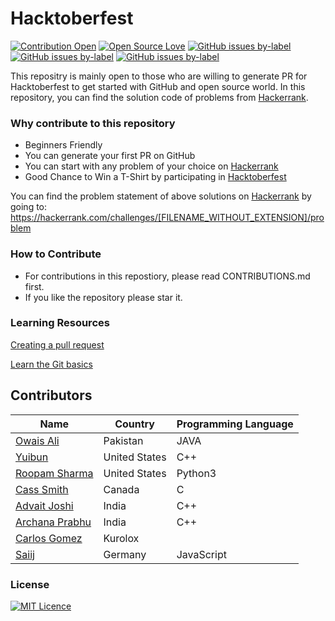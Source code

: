 # Hacktoberfest

[![Contribution Open](https://img.shields.io/badge/contributions-welcome-brightgreen.svg?style=flat)](https://github.com/ows-ali/Hacktoberfest/blob/master/CONTRIBUTING.md)
[![Open Source Love](https://badges.frapsoft.com/os/v1/open-source.svg?v=103)](https://github.com/ows-ali/Hacktoberfest/issues)
[![GitHub issues by-label](https://img.shields.io/github/issues/ows-ali/Hacktoberfest/help%20wanted.svg)](https://github.com/ows-ali/Hacktoberfest/issues?q=is%3Aissue+is%3Aopen+label%3A%22help+wanted%22)
[![GitHub issues by-label](https://img.shields.io/github/issues-pr-closed-raw/ows-ali/Hacktoberfest.svg)](https://github.com/ows-ali/Hacktoberfest/pulls?q=is%3Apr+is%3Aclosed)
[![GitHub issues by-label](https://img.shields.io/github/issues-pr/ows-ali/Hacktoberfest.svg)](https://github.com/ows-ali/Hacktoberfest/pulls?q=is%3Aopen+is%3Apr)

This repositry is mainly open to those who are willing to generate PR for Hacktoberfest to get started with GitHub and open source world.
In this repository, you can find the solution code of problems from [Hackerrank](https://hackerrank.com).

### Why contribute to this repository
- Beginners Friendly
- You can generate your first PR on GitHub
- You can start with any problem of your choice on [Hackerrank](https://hackerrank.com)
- Good Chance to Win a T-Shirt by participating in [Hacktoberfest](hacktoberfest.digitalocean.com)

You can find the problem statement of above solutions on [Hackerrank](https://hackerrank.com) by going to:
https://hackerrank.com/challenges/[FILENAME_WITHOUT_EXTENSION]/problem

### How to Contribute
- For contributions in this repostiory, please read CONTRIBUTIONS.md first.
- If you like the repository please star it.

### Learning Resources

[Creating a pull request](https://services.github.com/on-demand/intro-to-github/create-pull-request)

[Learn the Git basics](https://try.github.io)

## Contributors

| Name                                                              | Country               | Programming Language           |
|-------------------------------------------------------------------|-----------------------|--------------------------------|
| [Owais Ali](https://github.com/owaisalics/)                       | Pakistan              | JAVA                           |
| [Yuibun](https://github.com/yuibun/)                              | United States         | C++                            |
| [Roopam Sharma](https://github.com/RoopamSharma/)                 | United States         | Python3                        |
| [Cass Smith](https://github.com/cassvs/)                          | Canada	            | C				                 |
| [Advait Joshi](https://github.com/joshiadvait8/)                  | India                 | C++                            |
| [Archana Prabhu](https://github.com/ArchanaPrabhu/)               | India                 | C++                            |
| [Carlos Gomez](https://github.com/Kurolox/)                       | Kurolox               |                                |
| [Saiij](https://github.com/Saiij/)                                | Germany               | JavaScript                     |


### License

[![MIT Licence](https://badges.frapsoft.com/os/mit/mit.svg?v=103)](https://github.com/ows-ali/Hacktoberfest/blob/master/LICENSE)
